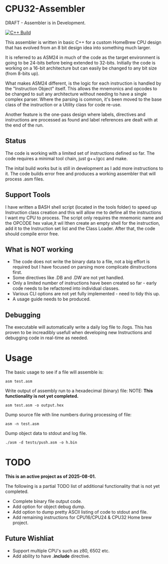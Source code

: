 # CPU32-Assembler

DRAFT - Assembler is in Development.

[![C++ Build](https://github.com/z900collector/CPU32-Assembler/actions/workflows/c-cpp.yml/badge.svg)](https://github.com/z900collector/CPU32-Assembler/actions/workflows/c-cpp.yml)

This assembler is written in basic C++ for a custom HomeBrew CPU design that has evolved from an 8 bit design idea into something much larger. 

It is referred to as ASM24 in much of the code as the target environment is going to be 24-bits before being extended to 32-bits. Initially the code is working on a 16-bit architecture but can easily be changed to any bit size (from 8-bits up).

What makes ASM24 different, is the logic for each instruction is handled by the "Instruction Object" itself. This allows the mnemonics and opcodes to be changed to suit any architecture without needing to have a single complex parser. Where the parsing is common, it's been moved to the base class of the instruction or a Utility class for code re-use.

Another feature is the one-pass design where labels, directives and instructions are processed as found and label references are dealt with at the end of the run.


## Status

The code is working with a limited set of instructions defined so far. The code requires a minimal tool chain, just g++/gcc and make.

The inital build works but is still in development as I add more instructions to it. The code builds error free and produces a working assembler that will process .asm files.


## Support Tools

I have written a BASH shell script (located in the tools folder) to speed up Instruction class creation and this will allow me to define all the instructions I want my CPU to process. The script only requires the mnemonic name and the OPCODE hex value,it wil lthen create an empty shell for the instruction, add it to the Instruction set list and the Class Loader. After that, the code should compile error free.


## What is NOT working

* The code does not write the binary data to a file, not a big effort is required but I have focused on parsing more complicate dinstructions first.
* Some directives like .DB and .DW are not yet handled.
* Only a limited number of instructions have been created so far - early code needs to be refactored into individual classes.
* Various CLI options are not yet fully implemented - need to tidy this up.
* A usage guide needs to be produced.

## Debugging

The executable will automatically write a daily log file to /logs. This has proven to be increadibly usefull when developing new Instructions and debugging code in real-time as needed.

# Usage

The basic usage to see if a file will assemble is:
```
asm test.asm
```

Write output of assembly run to a hexadecimal (binary) file:
NOTE: **This functionality is not yet completed.**

```
asm test.asm -o output.hex
```

Dump source file with line numbers during processing of file:
```
asm -n test.asm
```

Dump object data to stdout and log file.
```
./asm -d tests/push.asm -o h.bin
```

# TODO

**This is an active project as of 2025-08-01.**

The following is a partial TODO list of additional functionality that is not yet completed.

* Complete binary file output code.
* Add option for object debug dump.
* Add option to dump pretty ASCII listing of code to stdout and file.
* Add remaining instructions for CPU16/CPU24 & CPU32 Home brew project.



## Future Wishliat

* Support multiple CPU's such as z80, 6502 etc.
* Add ability to have **.include** directive.
